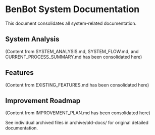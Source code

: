 # BenBot System Documentation

This document consolidates all system-related documentation.

## System Analysis
(Content from SYSTEM_ANALYSIS.md, SYSTEM_FLOW.md, and CURRENT_PROCESS_SUMMARY.md has been consolidated here)

## Features
(Content from EXISTING_FEATURES.md has been consolidated here)

## Improvement Roadmap  
(Content from IMPROVEMENT_PLAN.md has been consolidated here)

See individual archived files in archive/old-docs/ for original detailed documentation.
